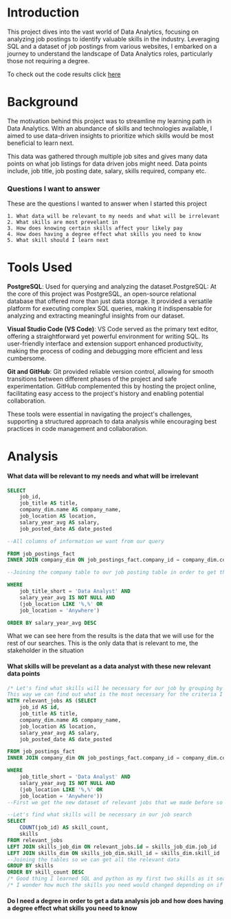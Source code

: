 # Introduction
This project dives into the vast world of Data Analytics, focusing on analyzing job postings to identify valuable skills in the industry. Leveraging SQL and a dataset of job postings from various websites, I embarked on a journey to understand the landscape of Data Analytics roles, particularly those not requiring a degree.

To check out the code results click [here](/sql_project/)

# Background
The motivation behind this project was to streamline my learning path in Data Analytics. With an abundance of skills and technologies available, I aimed to use data-driven insights to prioritize which skills would be most beneficial to learn next.

This data was gathered through multiple job sites and gives many data points on what job listings for data driven jobs might need. Data points include, job title, job posting date, salary, skills required, company etc.

### Questions I want to answer
These are the questions I wanted to answer when I started this project

    1. What data will be relevant to my needs and what will be irrelevant
    2. What skills are most prevelant in
    3. How does knowing certain skills affect your likely pay
    4. How does having a degree effect what skills you need to know
    5. What skill should I learn next

# Tools Used
**PostgreSQL**:  Used for querying and analyzing the dataset.PostgreSQL: At the core of this project was PostgreSQL, an open-source relational database that offered more than just data storage. It provided a versatile platform for executing complex SQL queries, making it indispensable for analyzing and extracting meaningful insights from our dataset.

**Visual Studio Code (VS Code)**: VS Code served as the primary text editor, offering a straightforward yet powerful environment for writing SQL. Its user-friendly interface and extension support enhanced productivity, making the process of coding and debugging more efficient and less cumbersome.

**Git and GitHub**: Git provided reliable version control, allowing for smooth transitions between different phases of the project and safe experimentation. GitHub complemented this by hosting the project online, facilitating easy access to the project's history and enabling potential collaboration.

These tools were essential in navigating the project's challenges, supporting a structured approach to data analysis while encouraging best practices in code management and collaboration.

# Analysis

#### What data will be relevant to my needs and what will be irrelevant

```sql
SELECT 
    job_id, 
    job_title AS title,
    company_dim.name AS company_name,
    job_location AS location,
    salary_year_avg AS salary,
    job_posted_date AS date_posted

--All columns of information we want from our query

FROM job_postings_fact
INNER JOIN company_dim ON job_postings_fact.company_id = company_dim.company_id

--Joining the company table to our job posting table in order to get the company names

WHERE 
    job_title_short = 'Data Analyst' AND 
    salary_year_avg IS NOT NULL AND
    (job_location LIKE '%,%' OR
    job_location = 'Anywhere')

ORDER BY salary_year_avg DESC

```
What we can see here from the results is the data that we will use for the rest of our searches. This is the only data that is relevant to me, the stakeholder in the situation

#### What skills will be prevelant as a data analyst with these new relevant data points

```sql
/* Let's find what skills will be necessary for our job by grouping by the skill names
This way we can find out what is the most necessary for the criteria I have*/
WITH relevant_jobs AS (SELECT 
    job_id AS id, 
    job_title AS title,
    company_dim.name AS company_name,
    job_location AS location,
    salary_year_avg AS salary,
    job_posted_date AS date_posted

FROM job_postings_fact
INNER JOIN company_dim ON job_postings_fact.company_id = company_dim.company_id

WHERE 
    job_title_short = 'Data Analyst' AND 
    salary_year_avg IS NOT NULL AND
    (job_location LIKE '%,%' OR
    job_location = 'Anywhere'))
--First we get the new dataset of relevant jobs that we made before so we can query the jobs that we care about

--Let's find what skills will be necessary in our job search
SELECT
    COUNT(job_id) AS skill_count,
    skills
FROM relevant_jobs
LEFT JOIN skills_job_dim ON relevant_jobs.id = skills_job_dim.job_id
LEFT JOIN skills_dim ON skills_job_dim.skill_id = skills_dim.skill_id
--Joining the tables so we can get all the relevant data
GROUP BY skills
ORDER BY skill_count DESC
/* Good thing I learned SQL and python as my first two skills as it seams those are the most important, especially sql!*/
/* I wonder how much the skills you need would changed depending on if you need a degree?*/
```

#### Do I need a degree in order to get a data analysis job and how does having a degree effect what skills you need to know
```sql

```
```sql

```
```sql

```